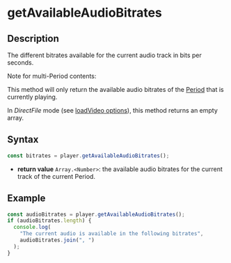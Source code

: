 # getAvailableAudioBitrates

## Description

The different bitrates available for the current audio track in bits per
seconds.

<div class="note">
Note for multi-Period contents:

This method will only return the available audio bitrates of the
<a href="../../Getting_Started/Glossary.md#period">Period</a> that is currently playing.

</div>

<div class="warning">
In <i>DirectFile</i> mode (see <a
href="../Loading_a_Content.md#transport">loadVideo options</a>),
this method returns an empty array.
</div>

## Syntax

```js
const bitrates = player.getAvailableAudioBitrates();
```

- **return value** `Array.<Number>`: the available audio bitrates for the
  current track of the current Period.

## Example

```js
const audioBitrates = player.getAvailableAudioBitrates();
if (audioBitrates.length) {
  console.log(
    "The current audio is available in the following bitrates",
    audioBitrates.join(", ")
  );
}
```
